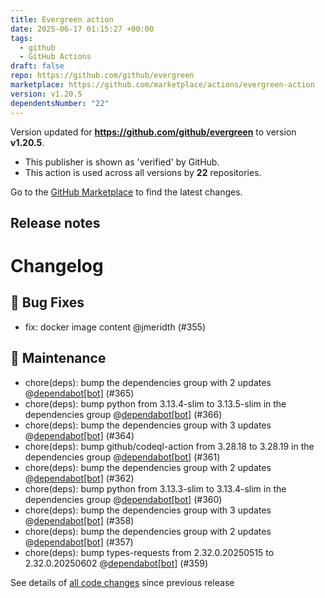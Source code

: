 ```yaml
---
title: Evergreen action
date: 2025-06-17 01:15:27 +00:00
tags:
  - github
  - GitHub Actions
draft: false
repo: https://github.com/github/evergreen
marketplace: https://github.com/marketplace/actions/evergreen-action
version: v1.20.5
dependentsNumber: "22"
---
```



Version updated for **https://github.com/github/evergreen** to version **v1.20.5**.
- This publisher is shown as 'verified' by GitHub.
- This action is used across all versions by **22** repositories.

Go to the [GitHub Marketplace](https://github.com/marketplace/actions/evergreen-action) to find the latest changes.

## Release notes

# Changelog
## 🐛 Bug Fixes

- fix: docker image content @jmeridth (#355)

## 🧰 Maintenance

- chore(deps): bump the dependencies group with 2 updates @[dependabot[bot]](https://github.com/apps/dependabot) (#365)
- chore(deps): bump python from 3.13.4-slim to 3.13.5-slim in the dependencies group @[dependabot[bot]](https://github.com/apps/dependabot) (#366)
- chore(deps): bump the dependencies group with 3 updates @[dependabot[bot]](https://github.com/apps/dependabot) (#364)
- chore(deps): bump github/codeql-action from 3.28.18 to 3.28.19 in the dependencies group @[dependabot[bot]](https://github.com/apps/dependabot) (#361)
- chore(deps): bump the dependencies group with 2 updates @[dependabot[bot]](https://github.com/apps/dependabot) (#362)
- chore(deps): bump python from 3.13.3-slim to 3.13.4-slim in the dependencies group @[dependabot[bot]](https://github.com/apps/dependabot) (#360)
- chore(deps): bump the dependencies group with 3 updates @[dependabot[bot]](https://github.com/apps/dependabot) (#358)
- chore(deps): bump the dependencies group with 2 updates @[dependabot[bot]](https://github.com/apps/dependabot) (#357)
- chore(deps): bump types-requests from 2.32.0.20250515 to 2.32.0.20250602 @[dependabot[bot]](https://github.com/apps/dependabot) (#359)

See details of [all code changes](https://github.com/github/evergreen/compare/v1.20.4...v1.20.5) since previous release

